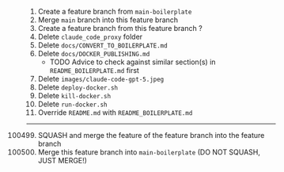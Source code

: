 1. Create a feature branch from `main-boilerplate`
2. Merge `main` branch into this feature branch
3. Create a feature branch from this feature branch ?
4. Delete `claude_code_proxy` folder
5. Delete `docs/CONVERT_TO_BOILERPLATE.md`
6. Delete `docs/DOCKER_PUBLISHING.md`
   - TODO Advice to check against similar section(s) in `README_BOILERPLATE.md` first
7. Delete `images/claude-code-gpt-5.jpeg`
8. Delete `deploy-docker.sh`
9. Delete `kill-docker.sh`
10. Delete `run-docker.sh`
11. Override `README.md` with `README_BOILERPLATE.md`

---

100499. SQUASH and merge the feature of the feature branch into the feature branch
100500. Merge this feature branch into `main-boilerplate` (DO NOT SQUASH, JUST MERGE!)
